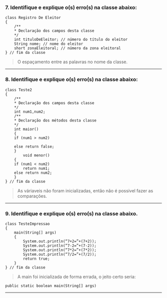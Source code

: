 ### 7. Identifique e explique o(s) erro(s) na classe abaixo:

```
class Registro De Eleitor
{
    /**
    * Declaração dos campos desta classe
    */
    int tituloDeEleitor; // número do título do eleitor
    String nome; // nome do eleitor
    short zonaEleitoral; // número da zona eleitoral
} // fim da classe
```

> O espaçamento entre as palavras no nome da classe.

***

### 8. Identifique e explique o(s) erro(s) na classe abaixo:

```
class Teste2
{
    /**
    * Declaração dos campos desta classe
    */
    int num1,num2;
    /**
    * Declaração dos métodos desta classe
    */
    int maior()
    {
    if (num1 > num2)
        
    else return false;
    }
        void menor()
    {
    if (num1 < num2)
        return num1;
    else return num2;
    }
} // fim da classe
```

> As váriaveis não foram inicializadas, então não é possivel fazer as comparações.

***

### 9. Identifique e explique o(s) erro(s) na classe abaixo.

```
class TesteImpressao
{
    main(String[] args)
    {
        System.out.println(“7+2=”+(7+2));
        System.out.println(“7-2=”+(7-2));
        System.out.println(“7*2=”+(7*2));
        System.out.println(“7/2=”+(7/2));
        return true;
    }
} // fim da classe
```

> A main foi inicializada de forma errada, o jeito certo seria:
```
public static boolean main(String[] args)
```
***

